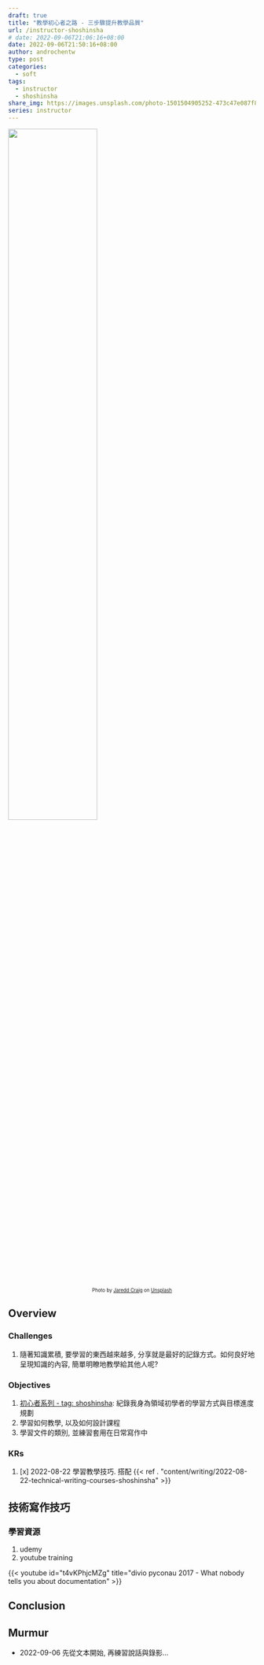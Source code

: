 ```yaml
---
draft: true
title: "教學初心者之路 - 三步驟提升教學品質"
url: /instructor-shoshinsha
# date: 2022-09-06T21:06:16+08:00
date: 2022-09-06T21:50:16+08:00
author: androchentw
type: post
categories:
  - soft
tags:
  - instructor
  - shoshinsha
share_img: https://images.unsplash.com/photo-1501504905252-473c47e087f8?ixlib=rb-1.2.1&ixid=MnwxMjA3fDB8MHxwaG90by1wYWdlfHx8fGVufDB8fHx8&auto=format&fit=crop&w=1674&q=80
series: instructor
---
```


<img style="width:60%;" src="https://images.unsplash.com/photo-1532012197267-da84d127e765?ixlib=rb-1.2.1&ixid=MnwxMjA3fDB8MHxwaG90by1wYWdlfHx8fGVufDB8fHx8&auto=format&fit=crop&w=2487&q=80">
<p align="center"><sub><sup>
  Photo by <a href="https://unsplash.com/@jareddc?utm_source=unsplash&utm_medium=referral&utm_content=creditCopyText">Jaredd Craig</a> on <a href="https://unsplash.com/collections/nUvV7_kQh40/education?utm_source=unsplash&utm_medium=referral&utm_content=creditCopyText">Unsplash</a>
</sup></sub></p>

## Overview

### Challenges

1. 隨著知識累積, 要學習的東西越來越多, 分享就是最好的記錄方式。如何良好地呈現知識的內容, 簡單明瞭地教學給其他人呢?

### Objectives

1. [初心者系列 - tag: shoshinsha](https://blog.androchen.tw/tags/shoshinsha/): 紀錄我身為領域初學者的學習方式與目標進度規劃
2. 學習如何教學, 以及如何設計課程
3. 學習文件的類別, 並練習套用在日常寫作中

### KRs

1. [x] 2022-08-22 學習教學技巧. 搭配 {{< ref . "content/writing/2022-08-22-technical-writing-courses-shoshinsha" >}}

<!--more-->

## 技術寫作技巧

### 學習資源

1. udemy
2. youtube training

{{< youtube id="t4vKPhjcMZg" title="divio pyconau 2017 - What nobody tells you about documentation" >}}

## Conclusion

## Murmur

* 2022-09-06 先從文本開始, 再練習說話與錄影...

